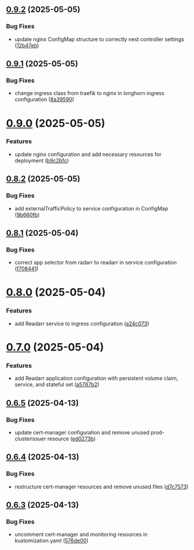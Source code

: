 ## [0.9.2](https://github.com/binary-braids/kubernetes-homelab/compare/v0.9.1...v0.9.2) (2025-05-05)


### Bug Fixes

* update nginx ConfigMap structure to correctly nest controller settings ([12b47eb](https://github.com/binary-braids/kubernetes-homelab/commit/12b47eb1a285c6d2c8fffc994b2f5cb37b4f2aa3))



## [0.9.1](https://github.com/binary-braids/kubernetes-homelab/compare/v0.9.0...v0.9.1) (2025-05-05)


### Bug Fixes

* change ingress class from traefik to nginx in longhorn ingress configuration ([8a39590](https://github.com/binary-braids/kubernetes-homelab/commit/8a39590404791913169e7be1ebb43d5205224fbf))



# [0.9.0](https://github.com/binary-braids/kubernetes-homelab/compare/v0.8.2...v0.9.0) (2025-05-05)


### Features

* update nginx configuration and add necessary resources for deployment ([b9c2bfc](https://github.com/binary-braids/kubernetes-homelab/commit/b9c2bfc72d37bcd7f5fc047a28c94ecfa17903f4))



## [0.8.2](https://github.com/binary-braids/kubernetes-homelab/compare/v0.8.1...v0.8.2) (2025-05-05)


### Bug Fixes

* add externalTrafficPolicy to service configuration in ConfigMap ([9b660fb](https://github.com/binary-braids/kubernetes-homelab/commit/9b660fb345e5af525eef0ba9ab0b2d51355077cb))



## [0.8.1](https://github.com/binary-braids/kubernetes-homelab/compare/v0.8.0...v0.8.1) (2025-05-04)


### Bug Fixes

* correct app selector from radarr to readarr in service configuration ([f708441](https://github.com/binary-braids/kubernetes-homelab/commit/f7084411c20db43d3161eac5a11de61930aad061))



# [0.8.0](https://github.com/binary-braids/kubernetes-homelab/compare/v0.7.0...v0.8.0) (2025-05-04)


### Features

* add Readarr service to ingress configuration ([a24c073](https://github.com/binary-braids/kubernetes-homelab/commit/a24c073aaa2680dec966323b582d1fc231dbe6fd))



# [0.7.0](https://github.com/binary-braids/kubernetes-homelab/compare/v0.6.5...v0.7.0) (2025-05-04)


### Features

* add Readarr application configuration with persistent volume claim, service, and stateful set ([a5787b2](https://github.com/binary-braids/kubernetes-homelab/commit/a5787b211c009f947c34593ee05b27c57e4017a3))



## [0.6.5](https://github.com/binary-braids/kubernetes-homelab/compare/v0.6.4...v0.6.5) (2025-04-13)


### Bug Fixes

* update cert-manager configuration and remove unused prod-clusterissuer resource ([ed0273b](https://github.com/binary-braids/kubernetes-homelab/commit/ed0273b4669ee626bb76dd42577ca8d27f1c7b99))



## [0.6.4](https://github.com/binary-braids/kubernetes-homelab/compare/v0.6.3...v0.6.4) (2025-04-13)


### Bug Fixes

* restructure cert-manager resources and remove unused files ([d7c7573](https://github.com/binary-braids/kubernetes-homelab/commit/d7c7573cfdd012130f46c35ccf0d517675687c12))



## [0.6.3](https://github.com/binary-braids/kubernetes-homelab/compare/v0.6.2...v0.6.3) (2025-04-13)


### Bug Fixes

* uncomment cert-manager and monitoring resources in kustomization.yaml ([576de00](https://github.com/binary-braids/kubernetes-homelab/commit/576de0027c458e67a1550d22a0391664b6b19256))



